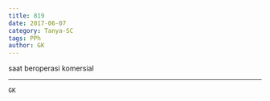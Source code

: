 ```yaml
---
title: 819
date: 2017-06-07
category: Tanya-SC
tags: PPh
author: GK
---
```


saat beroperasi komersial

---



`GK`

